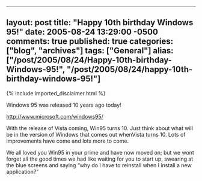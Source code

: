   ---
  layout: post
  title: "Happy 10th birthday Windows 95!"
  date: 2005-08-24 13:29:00 -0500
  comments: true
  published: true
  categories: ["blog", "archives"]
  tags: ["General"]
  alias: ["/post/2005/08/24/Happy-10th-birthday-Windows-95!", "/post/2005/08/24/happy-10th-birthday-windows-95!"]
  ---
<!-- more -->
{% include imported_disclaimer.html %}
<P>Windows 95 was released 10 years ago today!</P>
<P><A href="http://www.microsoft.com/windows95/">http://www.microsoft.com/windows95/</A></P>
<P>With the release of Vista coming, Win95 turns 10. Just think about what will be in the version of Windows that comes out whenVista turns 10. Lots of improvements have come and lots more to come.</P>
<P>We all loved you Win95 in&nbsp;your prime and have now moved on; but we wont forget all the good times we had like waiting for you to start up, swearing at the blue screens and saying &#8220;why do I have to reinstall when I install a new application?&#8221;</P>
